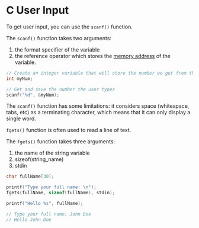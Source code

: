 # C User Input

To get user input, you can use the `scanf()` function.

The `scanf()` function takes two arguments:
1. the format specifier of the variable
2. the reference operator which stores the [memory address](./c-memory-address.md) of the variable.

```c
// Create an integer variable that will store the number we get from the user
int myNum;

// Get and save the number the user types
scanf("%d", &myNum);
```

The `scanf()` function has some limitations: it considers space (whitespace, tabs, etc) as a terminating character, which means that it can only display a single word.

`fgets()` function is often used to read a line of text.

The `fgets()` function takes three arguments:
1. the name of the string variable
2. sizeof(string_name)
3. stdin

```c
char fullName[30];

printf("Type your full name: \n");
fgets(fullName, sizeof(fullName), stdin);

printf("Hello %s", fullName);

// Type your full name: John Doe
// Hello John Doe
```